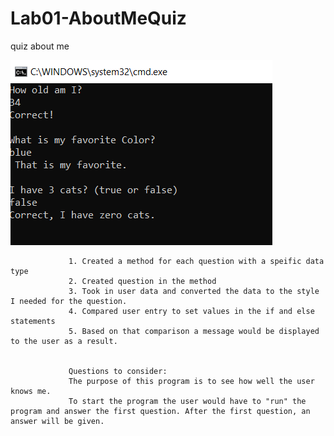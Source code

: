 # Lab01-AboutMeQuiz
quiz about me



  ![About Me Quiz](https://github.com/rjjohnson1204/Lab01-AboutMeQuiz/blob/b60c385fb2a4c66829b43393e745bf77ade543f0/Quiz%20results.PNG)
                    
                 1. Created a method for each question with a speific data type
				 2. Created question in the method 
				 3. Took in user data and converted the data to the style I needed for the question.
				 4. Compared user entry to set values in the if and else statements
				 5. Based on that comparison a message would be displayed to the user as a result.


				 Questions to consider:
				 The purpose of this program is to see how well the user knows me.
				 To start the program the user would have to "run" the program and answer the first question. After the first question, an answer will be given.





